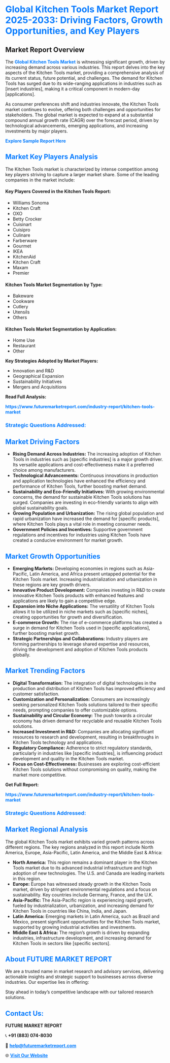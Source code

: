 <h1 style="color: #007BFF;">Global Kitchen Tools Market Report 2025-2033: Driving Factors, Growth Opportunities, and Key Players</h1>

<section id="overview">
<h2>Market Report Overview</h2>
<p>The <a href="https://www.futuremarketreport.com/industry-report/kitchen-tools-market" style="color: #007BFF; text-decoration: none;"><strong>Global Kitchen Tools Market</strong></a> is witnessing significant growth, driven by increasing demand across various industries. This report delves into the key aspects of the Kitchen Tools market, providing a comprehensive analysis of its current status, future potential, and challenges. The demand for Kitchen Tools has surged due to its wide-ranging applications in industries such as [insert industries], making it a critical component in modern-day [applications].</p>
<p>As consumer preferences shift and industries innovate, the Kitchen Tools market continues to evolve, offering both challenges and opportunities for stakeholders. The global market is expected to expand at a substantial compound annual growth rate (CAGR) over the forecast period, driven by technological advancements, emerging applications, and increasing investments by major players.</p>
</section>

<section id="overview">
<p><a href="https://www.futuremarketreport.com/request-sample/reportId=97786" style="color: #007BFF; text-decoration: none;"><strong>Explore Sample Report Here</strong></a></p>
</section>

<section id="key-players">
<h2 style="color: #007BFF;">Market Key Players Analysis</h2>
<p>The Kitchen Tools market is characterized by intense competition among key players striving to capture a larger market share. Some of the leading companies in the market include:</p>
<h4>Key Players Covered in the Kitchen Tools Report:</h4>
<ul><li>Williams Sonoma</li><li>Kitchen Craft</li><li>OXO</li><li>Betty Crocker</li><li>Cuisinart</li><li>Cuisipro</li><li>Culinare</li><li>Farberware</li><li>Gourmet</li><li>IKEA</li><li>KitchenAid</li><li>Kitchen Craft</li><li>Maxam</li><li>Premier</li></ul>
<h4>Kitchen Tools Market Segmentation by Type:</h4>
<ul><li>Bakeware</li><li>Cookware</li><li>Cutlery</li><li>Utensils</li><li>Others</li></ul>

<h4>Kitchen Tools Market Segmentation by Application:</h4>
<ul><li>Home Use</li><li>Restaurant</li><li>Other</li></ul>
<p><strong>Key Strategies Adopted by Market Players:</strong></p>
<ul>
<li>Innovation and R&D</li>
<li>Geographical Expansion</li>
<li>Sustainability Initiatives</li>
<li>Mergers and Acquisitions</li>
</ul>
</section>

<section>
<p><strong>Read Full Analysis: </strong></p><a href="https://www.futuremarketreport.com/industry-report/kitchen-tools-market" style="color: #007BFF; text-decoration: none;"><strong>https://www.futuremarketreport.com/industry-report/kitchen-tools-market</strong></a>
<h3 style="color: #007BFF;">Strategic Questions Addressed:</h3>
</section>

<section id="driving-factors">
<h2 style="color: #007BFF;">Market Driving Factors</h2>
<ul>
<li><strong>Rising Demand Across Industries:</strong> The increasing adoption of Kitchen Tools in industries such as [specific industries] is a major growth driver. Its versatile applications and cost-effectiveness make it a preferred choice among manufacturers.</li>
<li><strong>Technological Advancements:</strong> Continuous innovations in production and application technologies have enhanced the efficiency and performance of Kitchen Tools, further boosting market demand.</li>
<li><strong>Sustainability and Eco-Friendly Initiatives:</strong> With growing environmental concerns, the demand for sustainable Kitchen Tools solutions has surged. Companies are investing in eco-friendly variants to align with global sustainability goals.</li>
<li><strong>Growing Population and Urbanization:</strong> The rising global population and rapid urbanization have increased the demand for [specific products], where Kitchen Tools plays a vital role in meeting consumer needs.</li>
<li><strong>Government Policies and Incentives:</strong> Supportive government regulations and incentives for industries using Kitchen Tools have created a conducive environment for market growth.</li>
</ul>
</section>

<section id="growth-opportunities">
<h2 style="color: #007BFF;">Market Growth Opportunities</h2>
<ul>
<li><strong>Emerging Markets:</strong> Developing economies in regions such as Asia-Pacific, Latin America, and Africa present untapped potential for the Kitchen Tools market. Increasing industrialization and urbanization in these regions are key growth drivers.</li>
<li><strong>Innovative Product Development:</strong> Companies investing in R&D to create innovative Kitchen Tools products with enhanced features and applications are likely to gain a competitive edge.</li>
<li><strong>Expansion into Niche Applications:</strong> The versatility of Kitchen Tools allows it to be utilized in niche markets such as [specific niches], creating opportunities for growth and diversification.</li>
<li><strong>E-commerce Growth:</strong> The rise of e-commerce platforms has created a surge in demand for Kitchen Tools used in [specific applications], further boosting market growth.</li>
<li><strong>Strategic Partnerships and Collaborations:</strong> Industry players are forming partnerships to leverage shared expertise and resources, driving the development and adoption of Kitchen Tools products globally.</li>
</ul>
</section>

<section id="trending-factors">
<h2 style="color: #007BFF;">Market Trending Factors</h2>
<ul>
<li><strong>Digital Transformation:</strong> The integration of digital technologies in the production and distribution of Kitchen Tools has improved efficiency and customer satisfaction.</li>
<li><strong>Customization and Personalization:</strong> Consumers are increasingly seeking personalized Kitchen Tools solutions tailored to their specific needs, prompting companies to offer customizable options.</li>
<li><strong>Sustainability and Circular Economy:</strong> The push towards a circular economy has driven demand for recyclable and reusable Kitchen Tools solutions.</li>
<li><strong>Increased Investment in R&D:</strong> Companies are allocating significant resources to research and development, resulting in breakthroughs in Kitchen Tools technology and applications.</li>
<li><strong>Regulatory Compliance:</strong> Adherence to strict regulatory standards, particularly in industries like [specific industries], is influencing product development and quality in the Kitchen Tools market.</li>
<li><strong>Focus on Cost-Effectiveness:</strong> Businesses are exploring cost-efficient Kitchen Tools solutions without compromising on quality, making the market more competitive.</li>
</ul>
</section>

<section>
<p><strong>Get Full Report: </strong></p><a href="https://www.futuremarketreport.com/industry-report/kitchen-tools-market" style="color: #007BFF; text-decoration: none;"><strong>https://www.futuremarketreport.com/industry-report/kitchen-tools-market</strong></a>
<h3 style="color: #007BFF;">Strategic Questions Addressed:</h3>
</section>


<section id="regional-analysis">
<h2 style="color: #007BFF;">Market Regional Analysis</h2>
<p>The global Kitchen Tools market exhibits varied growth patterns across different regions. The key regions analyzed in this report include North America, Europe, Asia-Pacific, Latin America, and the Middle East & Africa:</p>
<ul>
<li><strong>North America:</strong> This region remains a dominant player in the Kitchen Tools market due to its advanced industrial infrastructure and high adoption of new technologies. The U.S. and Canada are leading markets in this region.</li>
<li><strong>Europe:</strong> Europe has witnessed steady growth in the Kitchen Tools market, driven by stringent environmental regulations and a focus on sustainability. Key countries include Germany, France, and the U.K.</li>
<li><strong>Asia-Pacific:</strong> The Asia-Pacific region is experiencing rapid growth, fueled by industrialization, urbanization, and increasing demand for Kitchen Tools in countries like China, India, and Japan.</li>
<li><strong>Latin America:</strong> Emerging markets in Latin America, such as Brazil and Mexico, present significant opportunities for the Kitchen Tools market, supported by growing industrial activities and investments.</li>
<li><strong>Middle East & Africa:</strong> The region’s growth is driven by expanding industries, infrastructure development, and increasing demand for Kitchen Tools in sectors like [specific sectors].</li>
</ul>
</section>

<footer>
<h2 style="color: #007BFF;">About FUTURE MARKET REPORT</h2>
<p>We are a trusted name in market research and advisory services, delivering actionable insights and strategic support to businesses across diverse industries. Our expertise lies in offering:</p>

<p>Stay ahead in today’s competitive landscape with our tailored research solutions.</p>

<h2 style="color: #007BFF;">Contact Us:</h2>
<p><strong>FUTURE MARKET REPORT</strong></p>
<p>📞 <strong>+91 (883) 074-8030</strong></p>
<p>📧 <strong><a href="mailto:help@futuremarketreport.com" style="color: #007BFF;">help@futuremarketreport.com</a></strong></p>
<p>🌐 <strong><a href="https://www.futuremarketreport.com/" style="color: #007BFF;">Visit Our Website</a></strong></p>
</footer>